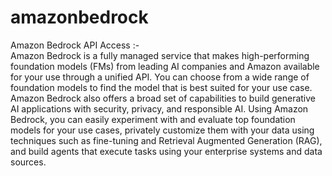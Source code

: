# amazonbedrock
Amazon Bedrock API Access :-  
Amazon Bedrock is a fully managed service that makes high-performing foundation models (FMs) from leading AI companies and Amazon available for your use through a unified API. You can choose from a wide range of foundation models to find the model that is best suited for your use case. Amazon Bedrock also offers a broad set of capabilities to build generative AI applications with security, privacy, and responsible AI. Using Amazon Bedrock, you can easily experiment with and evaluate top foundation models for your use cases, privately customize them with your data using techniques such as fine-tuning and Retrieval Augmented Generation (RAG), and build agents that execute tasks using your enterprise systems and data sources.
